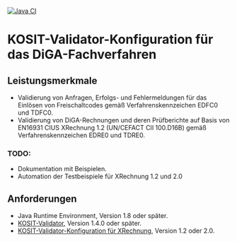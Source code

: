 [![Java CI](https://github.com/bitmarck-service/validator-configuration-diga/workflows/Java%20CI/badge.svg)](https://github.com/bitmarck-service/validator-configuration-diga/actions?query=workflow%3A%22Java+CI%22)

# KOSIT-Validator-Konfiguration für das DiGA-Fachverfahren

## Leistungsmerkmale

+ Validierung von Anfragen, Erfolgs- und Fehlermeldungen für das Einlösen von Freischaltcodes
  gemäß Verfahrenskennzeichen EDFC0 und TDFC0.
+ Validierung von DiGA-Rechnungen und deren Prüfberichte auf Basis von EN16931 CIUS XRechnung 1.2 (UN/CEFACT CII
  100.D16B)
  gemäß Verfahrenskennzeichen EDRE0 und TDRE0.

### TODO:

+ Dokumentation mit Beispielen.
+ Automation der Testbeispiele für XRechnung 1.2 und 2.0

## Anforderungen

+ Java Runtime Environment, Version 1.8 oder später. 
+ [KOSIT-Validator](https://github.com/itplr-kosit/validator), Version 1.4.0 oder später.
+ [KOSIT-Validator-Konfiguration für XRechnung](https://github.com/itplr-kosit/validator-configuration-xrechnung),
  Version 1.2 oder 2.0.
